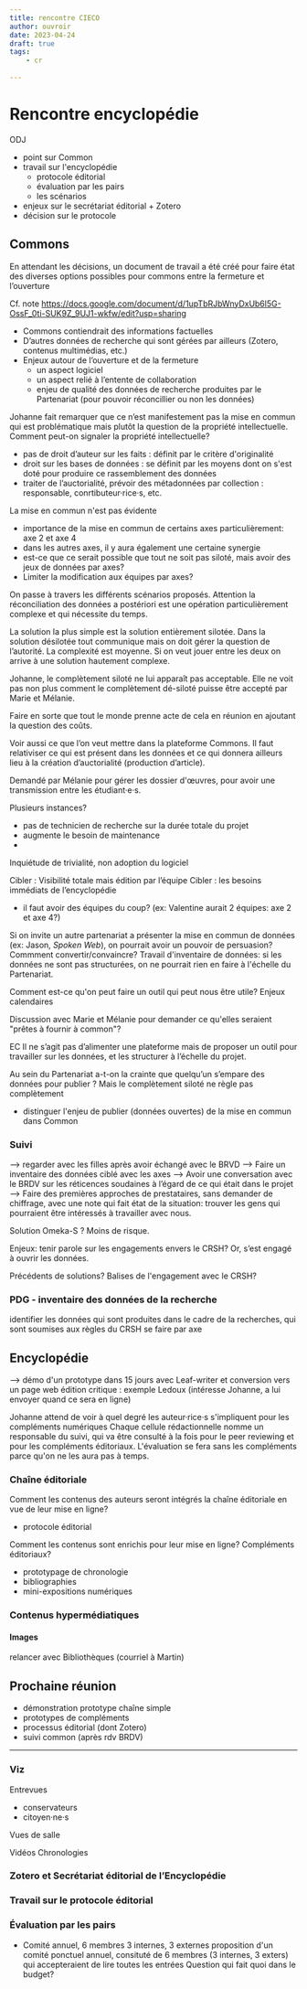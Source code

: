 ```yaml
---
title: rencontre CIECO
author: ouvroir
date: 2023-04-24
draft: true
tags:
    - cr
    
---
```


# Rencontre encyclopédie

ODJ
- point sur Common
- travail sur l'encyclopédie
    - protocole éditorial
    - évaluation par les pairs
    - les scénarios
- enjeux sur le secrétariat éditorial + Zotero 
- décision sur le protocole

## Commons

En attendant les décisions, un document de travail a été créé pour faire état des diverses options possibles pour commons entre la fermeture et l’ouverture

Cf. note https://docs.google.com/document/d/1upTbRJbWnyDxUb6l5G-OssF_0ti-SUK9Z_9UJ1-wkfw/edit?usp=sharing

- Commons contiendrait des informations factuelles
- D’autres données de recherche qui sont gérées par ailleurs (Zotero, contenus multimédias, etc.)
- Enjeux autour de l’ouverture et de la fermeture
    - un aspect logiciel
    - un aspect relié à l’entente de collaboration
    - enjeu de qualité des données de recherche produites par le Partenariat (pour pouvoir réconcillier ou non les données)

Johanne fait remarquer que ce n’est manifestement pas la mise en commun qui est problématique mais plutôt la question de la propriété intellectuelle. Comment peut-on signaler la propriété intellectuelle?
- pas de droit d’auteur sur les faits : définit par le critère d'originalité
- droit sur les bases de données : se définit par les moyens dont on s'est doté pour produire ce rassemblement des données
- traiter de l’auctorialité, prévoir des métadonnées par collection : responsable, conrtibuteur·rice·s, etc.

La mise en commun n'est pas évidente
- importance de la mise en commun de certains axes particulièrement: axe 2 et axe 4
- dans les autres axes, il y aura également une certaine synergie
- est-ce que ce serait possible que tout ne soit pas siloté, mais avoir des jeux de données par axes? 
- Limiter la modification aux équipes par axes?

On passe à travers les différents scénarios proposés. Attention la réconciliation des données a postériori est une opération particulièrement complexe et qui nécessite du temps.

La solution la plus simple est la solution entièrement silotée. Dans la solution désilotée tout communique mais on doit gérer la question de l’autorité. La complexité est moyenne. Si on veut jouer entre les deux on arrive à une solution hautement complexe.

Johanne, le complètement siloté ne lui apparaît pas acceptable. Elle ne voit pas non plus comment le complètement dé-siloté puisse être accepté par Marie et Mélanie.

Faire en sorte que tout le monde prenne acte de cela en réunion en ajoutant la question des coûts.

Voir aussi ce que l’on veut mettre dans la plateforme Commons.
Il faut relativiser ce qui est présent dans les données et ce qui donnera ailleurs lieu à la création d’auctorialité (production d’article).

Demandé par Mélanie pour gérer les dossier d'œuvres, pour avoir une transmission entre les étudiant·e·s.

Plusieurs instances? 
- pas de technicien de recherche sur la durée totale du projet
- augmente le besoin de maintenance
- <!--je continue la réflexion: sachant que common a une API, est-ce que ce serait "pas si pire" de réconcilier en travaillant pas dans le logiciel mais à partir des données?-->
<!-- Oui mais on a autre chose à faire que de rattraper les choses que les autres ne veulent pas faire... -->

Inquiétude de trivialité, non adoption du logiciel

Cibler : Visibilité totale mais édition par l’équipe
Cibler : les besoins immédiats de l’encyclopédie
- il faut avoir des équipes du coup? (ex: Valentine aurait 2 équipes: axe 2 et axe 4?)

Si on invite un autre partenariat a présenter la mise en commun de données (ex: Jason, *Spoken Web*), on pourrait avoir un pouvoir de persuasion? Commment convertir/convaincre?
Travail d'inventaire de données: si les données ne sont pas structurées, on ne pourrait rien en faire à l'échelle du Partenariat. 

Comment est-ce qu'on peut faire un outil qui peut nous être utile? Enjeux calendaires

Discussion avec Marie et Mélanie pour demander ce qu'elles seraient "prêtes à fournir à common"?

EC Il ne s’agit pas d’alimenter une plateforme mais de proposer un outil pour travailler sur les données, et les structurer à l’échelle du projet.

Au sein du Partenariat a-t-on la crainte que quelqu’un s’empare des données pour publier ? Mais le complètement siloté ne règle pas complètement 
- distinguer l'enjeu de publier (données ouvertes) de la mise en commun dans Common

### Suivi

--> regarder avec les filles après avoir échangé avec le BRVD
--> Faire un inventaire des données ciblé avec les axes
--> Avoir une conversation avec le BRDV sur les réticences soudaines à l’égard de ce qui était dans le projet
--> Faire des premières approches de prestataires, sans demander de chiffrage, avec une note qui fait état de la situation: trouver les gens qui pourraient être intéressés à travailler avec nous.


Solution Omeka-S ? Moins de risque.


Enjeux: tenir parole sur les engagements envers le CRSH?
Or, s’est engagé à ouvrir les données. 

Précédents de solutions? 
Balises de l'engagement avec le CRSH?


### PDG - inventaire des données de la recherche
identifier les données qui sont produites dans le cadre de la recherches, qui sont soumises aux règles du CRSH
se faire par axe



## Encyclopédie

--> démo d'un prototype dans 15 jours avec Leaf-writer et conversion vers un page web
édition critique : exemple Ledoux (intéresse Johanne, a lui envoyer quand ce sera en ligne)

Johanne attend de voir à quel degré les auteur·rice·s s'impliquent pour les compléments numériques
Chaque cellule rédactionnelle nomme un responsable du suivi, qui va être consulté à la fois pour le peer reviewing et pour les compléments éditoriaux. L'évaluation se fera sans les compléments parce qu'on ne les aura pas à temps. 


### Chaîne éditoriale

Comment les contenus des auteurs seront intégrés  la chaîne éditoriale en vue de leur mise en ligne? 
- protocole éditorial 

Comment les contenus sont enrichis pour leur mise en ligne? 
Compléments éditoriaux? 
- prototypage de chronologie
- bibliographies
- mini-expositions numériques


### Contenus hypermédiatiques

#### Images
relancer avec Bibliothèques (courriel à Martin)

## Prochaine réunion

- démonstration prototype chaîne simple
- prototypes de compléments
- processus éditorial (dont Zotero)
- suivi common (après rdv BRDV)





---

<!-- notes mais pas abordé en réunion-->

### Viz

Entrevues
- conservateurs
- citoyen·ne·s

Vues de salle

Vidéos
Chronologies

### Zotero et Secrétariat éditorial de l’Encyclopédie



### Travail sur le protocole éditorial
### Évaluation par les pairs
- Comité annuel, 6 membres 3 internes, 3 externes
proposition d'un comité ponctuel annuel, consituté de 6 membres (3 internes, 3 exters) qui accepteraient de lire toutes les entrées
Question qui fait quoi dans le budget?
